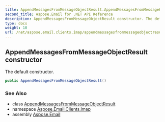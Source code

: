 ```yaml
---
title: AppendMessagesFromMessageObjectResult.AppendMessagesFromMessageObjectResult
second_title: Aspose.Email for .NET API Reference
description: AppendMessagesFromMessageObjectResult constructor. The default constructor
type: docs
weight: 10
url: /net/aspose.email.clients.imap/appendmessagesfrommessageobjectresult/appendmessagesfrommessageobjectresult/
---
```

## AppendMessagesFromMessageObjectResult constructor

The default constructor.

```csharp
public AppendMessagesFromMessageObjectResult()
```

### See Also

* class [AppendMessagesFromMessageObjectResult](../)
* namespace [Aspose.Email.Clients.Imap](../../appendmessagesfrommessageobjectresult/)
* assembly [Aspose.Email](../../../)


